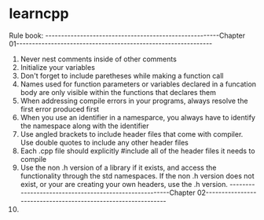 # learncpp

Rule book:
-------------------------------------------------------Chapter 01--------------------------------------------------------------
  1. Never nest comments inside of other comments
  2. Initialize your variables
  3. Don't forget to include paretheses while making a function call
  4. Names used for function parameters or variables declared in a funcation body are only visible within the functions that
     declares them
  5. When addressing compile errors in your programs, always resolve the first error produced first
  6. When you use an identifier in a namesparce, you always have to identify the namespace along with the identifier
  7. Use angled brackets to include header files that come with compiler. Use double quotes to include any other header files
  8. Each .cpp file should explicitly #include all of the header files it needs to compile
  9. Use the non .h version of a library if it exists, and access the functionality through the std namespaces. If the non .h 
     version does not exist, or your are creating your own headers, use the .h version.
-------------------------------------------------------Chapter 02--------------------------------------------------------------
  10. 
